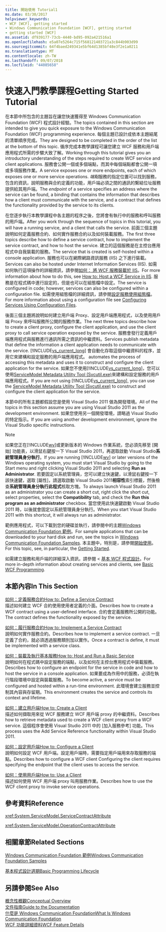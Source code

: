 ```yaml
---
title: 開始使用 Tutorial1
ms.date: 03/30/2017
helpviewer_keywords:
- WCF [WCF], getting started
- Windows Communication Foundation [WCF], getting started
- getting started [WCF]
ms.assetid: df939177-73cb-4440-bd95-092a421516a1
ms.openlocfilehash: e5a07e5264c715f568121403721a3c844b903d99
ms.sourcegitcommit: 64f4baed249341e5bf64d1385bf48e3f2e1a0211
ms.translationtype: MT
ms.contentlocale: zh-TW
ms.lasthandoff: 09/07/2018
ms.locfileid: "44085658"
---
```

# <a name="getting-started-tutorial"></a><span data-ttu-id="7d57d-102">快速入門教學課程</span><span class="sxs-lookup"><span data-stu-id="7d57d-102">Getting Started Tutorial</span></span>
<span data-ttu-id="7d57d-103">在本節中所包含的主題旨在讓您快速獲得至 Windows Communication Foundation (WCF) 程式設計經驗。</span><span class="sxs-lookup"><span data-stu-id="7d57d-103">The topics contained in this section are intended to give you quick exposure to the Windows Communication Foundation (WCF) programming experience.</span></span> <span data-ttu-id="7d57d-104">每個主題已設計成依本主題結尾的清單順序完成。</span><span class="sxs-lookup"><span data-stu-id="7d57d-104">They are designed to be completed in the order of the list at the bottom of this topic.</span></span> <span data-ttu-id="7d57d-105">循序完成本教學課程可讓您建立 WCF 服務和用戶端應用程式所需的步驟大致了解。</span><span class="sxs-lookup"><span data-stu-id="7d57d-105">Working through this tutorial gives you an introductory understanding of the steps required to create WCF service and client applications.</span></span> <span data-ttu-id="7d57d-106">服務會公開一個或多個端點，而其中每個端點都會公開一項或多項服務作業。</span><span class="sxs-lookup"><span data-stu-id="7d57d-106">A service exposes one or more endpoints, each of which exposes one or more service operations.</span></span> <span data-ttu-id="7d57d-107">*端點*服務的指定位置可以找到服務，包含的資訊，說明服務與合約定義的功能，用戶端必須之間的通訊的繫結位址服務提供給其用戶端。</span><span class="sxs-lookup"><span data-stu-id="7d57d-107">The *endpoint* of a service specifies an address where the service can be found, a binding that contains the information that describes how a client must communicate with the service, and a contract that defines the functionality provided by the service to its clients.</span></span>  
  
 <span data-ttu-id="7d57d-108">在您逐步執行本教學課程中各主題的程序之後，您將會有執行中的服務和呼叫服務的用戶端。</span><span class="sxs-lookup"><span data-stu-id="7d57d-108">After you work through the sequence of topics in this tutorial, you will have a running service, and a client that calls the service.</span></span> <span data-ttu-id="7d57d-109">前面三個主題說明如何定義服務合約、如何實作服務合約以及如何裝載服務。</span><span class="sxs-lookup"><span data-stu-id="7d57d-109">The first three topics describe how to define a service contract, how to implement the service contract, and how to host the service.</span></span> <span data-ttu-id="7d57d-110">建立的這個服務是在主控台應用程式中自我裝載的服務。</span><span class="sxs-lookup"><span data-stu-id="7d57d-110">The service that is created is self-hosted within a console application.</span></span> <span data-ttu-id="7d57d-111">服務也可以在網際網路資訊服務 (IIS) 之下進行裝載。</span><span class="sxs-lookup"><span data-stu-id="7d57d-111">Services can also be hosted under Internet Information Services (IIS).</span></span> <span data-ttu-id="7d57d-112">如需如何執行這項操作的詳細資訊，請參閱[如何： 將 WCF 服務裝載於 IIS](../../../docs/framework/wcf/feature-details/how-to-host-a-wcf-service-in-iis.md)。</span><span class="sxs-lookup"><span data-stu-id="7d57d-112">For more information about how to do this, see [How to: Host a WCF Service in IIS](../../../docs/framework/wcf/feature-details/how-to-host-a-wcf-service-in-iis.md).</span></span> <span data-ttu-id="7d57d-113">服務是在程式碼中進行設定的，但是也可以在組態檔中設定。</span><span class="sxs-lookup"><span data-stu-id="7d57d-113">The service is configured in code; however, services can also be configured within a configuration file.</span></span> <span data-ttu-id="7d57d-114">如需使用組態檔的詳細資訊，請參閱[設定服務使用組態檔](../../../docs/framework/wcf/configuring-services-using-configuration-files.md)。</span><span class="sxs-lookup"><span data-stu-id="7d57d-114">For more information about using a configuration file see [Configuring Services Using Configuration Files](../../../docs/framework/wcf/configuring-services-using-configuration-files.md).</span></span>  
  
 <span data-ttu-id="7d57d-115">後面三個主題將說明如何建立用戶端 Proxy、設定用戶端應用程式，以及使用用戶端 Proxy 來呼叫服務所公開的服務作業。</span><span class="sxs-lookup"><span data-stu-id="7d57d-115">The next three topics describe how to create a client proxy, configure the client application, and use the client proxy to call service operation exposed by the service.</span></span> <span data-ttu-id="7d57d-116">服務會發行定義用戶端應用程式與服務進行通訊所需之資訊的中繼資料。</span><span class="sxs-lookup"><span data-stu-id="7d57d-116">Services publish metadata that define the information a client application needs to communicate with the service.</span></span> [!INCLUDE[vs_current_long](../../../includes/vs-current-long-md.md)]<span data-ttu-id="7d57d-117"> 會自動化存取這個中繼資料的程序，並用它來建構和設定服務的用戶端應用程式。</span><span class="sxs-lookup"><span data-stu-id="7d57d-117"> automates the process of accessing this metadata and uses it to construct and configure the client application for the service.</span></span> <span data-ttu-id="7d57d-118">如果您不使用[!INCLUDE[vs_current_long](../../../includes/vs-current-long-md.md)]，您可以使用[ServiceModel Metadata Utility Tool (Svcutil.exe)](../../../docs/framework/wcf/servicemodel-metadata-utility-tool-svcutil-exe.md)來建構和設定服務的用戶端應用程式。</span><span class="sxs-lookup"><span data-stu-id="7d57d-118">If you are not using [!INCLUDE[vs_current_long](../../../includes/vs-current-long-md.md)], you can use the [ServiceModel Metadata Utility Tool (Svcutil.exe)](../../../docs/framework/wcf/servicemodel-metadata-utility-tool-svcutil-exe.md) to construct and configure the client application for the service.</span></span>  
  
 <span data-ttu-id="7d57d-119">本節中的所有主題都假設您是使用 Visual Studio 2011 做為開發環境。</span><span class="sxs-lookup"><span data-stu-id="7d57d-119">All of the topics in this section assume you are using Visual Studio 2011 as the development environment.</span></span> <span data-ttu-id="7d57d-120">如果您使用另一個開發環境，請略過 Visual Studio 的特定指示。</span><span class="sxs-lookup"><span data-stu-id="7d57d-120">If you are using another development environment, ignore the Visual Studio specific instructions.</span></span>  
  
> [!NOTE]
>  <span data-ttu-id="7d57d-121">如果您正在[!INCLUDE[wv](../../../includes/wv-md.md)]或更新版本的 Windows 作業系統，您必須先移至 [開始] 功能表，以滑鼠右鍵按一下 Visual Studio 2011，再選取啟動 Visual Studio**系統管理員身分執行**。</span><span class="sxs-lookup"><span data-stu-id="7d57d-121">If you are running [!INCLUDE[wv](../../../includes/wv-md.md)] or later versions of the Windows operating system, you must start Visual Studio by going to the Start menu and right clicking Visual Studio 2011 and selecting **Run as Administrator**.</span></span> <span data-ttu-id="7d57d-122">若要固定以系統管理員，您可以建立快速鍵，以滑鼠右鍵按一下該快速鍵，選取 [屬性]，請選取啟動 Visual Studio 2011**相容性**索引標籤，然後檢查**系統管理員身分執行此程式**核取方塊。</span><span class="sxs-lookup"><span data-stu-id="7d57d-122">To always launch Visual Studio 2011 as an administrator you can create a short cut, right click the short cut, select properties, select the **Compatibility** tab, and check the **Run this program as an administrator** checkbox.</span></span> <span data-ttu-id="7d57d-123">當您使用此快速鍵啟動 Visual Studio 2011 時，以後就會固定以系統管理員身分執行。</span><span class="sxs-lookup"><span data-stu-id="7d57d-123">When you start Visual Studio 2011 with this shortcut, it will always run as administrator.</span></span>  
  
 <span data-ttu-id="7d57d-124">範例應用程式，可以下載到您的硬碟並執行，請參閱中的主題[Windows Communication Foundation 範例](https://msdn.microsoft.com/library/8ec9d192-5d81-4f64-bfd3-90c5e5858c91)。</span><span class="sxs-lookup"><span data-stu-id="7d57d-124">For sample applications that can be downloaded to your hard disk and run, see the topics in [Windows Communication Foundation Samples](https://msdn.microsoft.com/library/8ec9d192-5d81-4f64-bfd3-90c5e5858c91).</span></span> <span data-ttu-id="7d57d-125">本主題中，特別是，請參閱[開始使用](../../../docs/framework/wcf/samples/getting-started-sample.md)。</span><span class="sxs-lookup"><span data-stu-id="7d57d-125">For this topic, see, in particular, the [Getting Started](../../../docs/framework/wcf/samples/getting-started-sample.md).</span></span>  
  
 <span data-ttu-id="7d57d-126">如需建立服務和用戶端的詳細深入資訊，請參閱 <<c0> [ 基本 WCF 程式設計](../../../docs/framework/wcf/basic-wcf-programming.md)。</span><span class="sxs-lookup"><span data-stu-id="7d57d-126">For more in-depth information about creating services and clients, see [Basic WCF Programming](../../../docs/framework/wcf/basic-wcf-programming.md).</span></span>  
  
## <a name="in-this-section"></a><span data-ttu-id="7d57d-127">本節內容</span><span class="sxs-lookup"><span data-stu-id="7d57d-127">In This Section</span></span>  
 [<span data-ttu-id="7d57d-128">如何：定義服務合約</span><span class="sxs-lookup"><span data-stu-id="7d57d-128">How to: Define a Service Contract</span></span>](../../../docs/framework/wcf/how-to-define-a-wcf-service-contract.md)  
 <span data-ttu-id="7d57d-129">描述如何建立 WCF 合約使用使用者定義的介面。</span><span class="sxs-lookup"><span data-stu-id="7d57d-129">Describes how to create a WCF contract using a user-defined interface.</span></span> <span data-ttu-id="7d57d-130">合約會定義服務所公開的功能。</span><span class="sxs-lookup"><span data-stu-id="7d57d-130">The contract defines the functionality exposed by the service.</span></span>  
  
 [<span data-ttu-id="7d57d-131">如何：履行服務合約</span><span class="sxs-lookup"><span data-stu-id="7d57d-131">How to: Implement a Service Contract</span></span>](../../../docs/framework/wcf/how-to-implement-a-wcf-contract.md)  
 <span data-ttu-id="7d57d-132">說明如何實作服務合約。</span><span class="sxs-lookup"><span data-stu-id="7d57d-132">Describes how to implement a service contract.</span></span> <span data-ttu-id="7d57d-133">一旦定義了合約，就必須透過服務類別加以實作。</span><span class="sxs-lookup"><span data-stu-id="7d57d-133">Once a contract is define, it must be implemented with a service class.</span></span>  
  
 [<span data-ttu-id="7d57d-134">如何：裝載及執行基本服務</span><span class="sxs-lookup"><span data-stu-id="7d57d-134">How to: Host and Run a Basic Service</span></span>](../../../docs/framework/wcf/how-to-host-and-run-a-basic-wcf-service.md)  
 <span data-ttu-id="7d57d-135">說明如何在程式碼中設定服務的端點，以及如何在主控台應用程式中裝載服務。</span><span class="sxs-lookup"><span data-stu-id="7d57d-135">Describes how to configure an endpoint for the service in code and how to host the service in a console application.</span></span> <span data-ttu-id="7d57d-136">如果要成為作用中的服務，必須在執行階段環境中設定與裝載服務。</span><span class="sxs-lookup"><span data-stu-id="7d57d-136">To become active, a service must be configured and hosted within a run-time environment.</span></span> <span data-ttu-id="7d57d-137">此環境會建立服務並控制其內容與存留期。</span><span class="sxs-lookup"><span data-stu-id="7d57d-137">This environment creates the service and controls its context and lifetime.</span></span>  
  
 [<span data-ttu-id="7d57d-138">如何：建立用戶端</span><span class="sxs-lookup"><span data-stu-id="7d57d-138">How to: Create a Client</span></span>](../../../docs/framework/wcf/how-to-create-a-wcf-client.md)  
 <span data-ttu-id="7d57d-139">描述如何擷取用來從 WCF 服務建立 WCF 用戶端 proxy 的中繼資料。</span><span class="sxs-lookup"><span data-stu-id="7d57d-139">Describes how to retrieve metadata used to create a WCF client proxy from a WCF service.</span></span> <span data-ttu-id="7d57d-140">這個程序會使用 Visual Studio 2011 中的 [加入服務參考] 功能。</span><span class="sxs-lookup"><span data-stu-id="7d57d-140">This process uses the Add Service Reference functionality within Visual Studio 2011.</span></span>  
  
 [<span data-ttu-id="7d57d-141">如何：設定用戶端</span><span class="sxs-lookup"><span data-stu-id="7d57d-141">How to: Configure a Client</span></span>](../../../docs/framework/wcf/how-to-configure-a-basic-wcf-client.md)  
 <span data-ttu-id="7d57d-142">說明如何設定 WCF 用戶端。設定用戶端時，需要指定用戶端用來存取服務的端點。</span><span class="sxs-lookup"><span data-stu-id="7d57d-142">Describes how to configure a WCF client Configuring the client requires specifying the endpoint that the client uses to access the service.</span></span>  
  
 [<span data-ttu-id="7d57d-143">如何：使用用戶端</span><span class="sxs-lookup"><span data-stu-id="7d57d-143">How to: Use a Client</span></span>](../../../docs/framework/wcf/how-to-use-a-wcf-client.md)  
 <span data-ttu-id="7d57d-144">描述如何使用 WCF 用戶端 proxy 叫用服務作業。</span><span class="sxs-lookup"><span data-stu-id="7d57d-144">Describes how to use the WCF client proxy to invoke service operations.</span></span>  
  
## <a name="reference"></a><span data-ttu-id="7d57d-145">參考資料</span><span class="sxs-lookup"><span data-stu-id="7d57d-145">Reference</span></span>  
 <xref:System.ServiceModel.ServiceContractAttribute>  
  
 <xref:System.ServiceModel.OperationContractAttribute>  
  
## <a name="related-sections"></a><span data-ttu-id="7d57d-146">相關章節</span><span class="sxs-lookup"><span data-stu-id="7d57d-146">Related Sections</span></span>  
 [<span data-ttu-id="7d57d-147">Windows Communication Foundation 範例</span><span class="sxs-lookup"><span data-stu-id="7d57d-147">Windows Communication Foundation Samples</span></span>](https://msdn.microsoft.com/library/8ec9d192-5d81-4f64-bfd3-90c5e5858c91)  
  
 [<span data-ttu-id="7d57d-148">基本程式設計週期</span><span class="sxs-lookup"><span data-stu-id="7d57d-148">Basic Programming Lifecycle</span></span>](../../../docs/framework/wcf/basic-programming-lifecycle.md)  
  
## <a name="see-also"></a><span data-ttu-id="7d57d-149">另請參閱</span><span class="sxs-lookup"><span data-stu-id="7d57d-149">See Also</span></span>  
 [<span data-ttu-id="7d57d-150">概念性概觀</span><span class="sxs-lookup"><span data-stu-id="7d57d-150">Conceptual Overview</span></span>](../../../docs/framework/wcf/conceptual-overview.md)  
 [<span data-ttu-id="7d57d-151">文件指南</span><span class="sxs-lookup"><span data-stu-id="7d57d-151">Guide to the Documentation</span></span>](../../../docs/framework/wcf/guide-to-the-documentation.md)  
 [<span data-ttu-id="7d57d-152">什麼是 Windows Communication Foundation</span><span class="sxs-lookup"><span data-stu-id="7d57d-152">What Is Windows Communication Foundation</span></span>](../../../docs/framework/wcf/whats-wcf.md)  
 [<span data-ttu-id="7d57d-153">WCF 功能詳細資料</span><span class="sxs-lookup"><span data-stu-id="7d57d-153">WCF Feature Details</span></span>](../../../docs/framework/wcf/feature-details/index.md)
